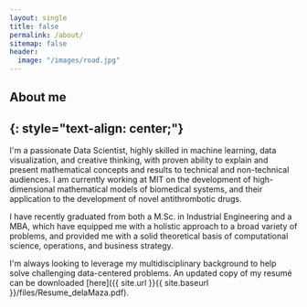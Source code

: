 ```yaml
---
layout: single
title: false
permalink: /about/
sitemap: false
header:
  image: "/images/road.jpg"
---
```

## About me
{: style="text-align: center;"}
---

I'm a passionate Data Scientist, highly skilled in machine learning, data visualization, and creative thinking, with proven ability to explain and present mathematical concepts and results to technical and non-technical audiences. I am currently working at MIT on the development of high-dimensional mathematical models of biomedical systems, and their application to the development of novel antithrombotic drugs. 

I have recently graduated from both a M.Sc. in Industrial Engineering and a MBA, which have equipped me with a holistic approach to a broad variety of problems, and provided me with a solid theoretical basis of computational science, operations, and business strategy.

I'm always looking to leverage my multidisciplinary background to help solve challenging data-centered problems. An updated copy of my resumé can be downloaded [here]({{ site.url }}{{ site.baseurl }}/files/Resume_delaMaza.pdf).